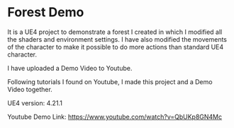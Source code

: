 # Forest Demo

It is a UE4 project to demonstrate a forest I created in which I modified all the shaders and environment settings. I have also modified the movements of the character to make it possible to do more actions than standard UE4 character.

I have uploaded a Demo Video to Youtube.

Following tutorials I found on Youtube, I made this project and a Demo Video together.

UE4 version: 4.21.1

Youtube Demo Link: https://www.youtube.com/watch?v=QbUKp8GN4Mc
 
